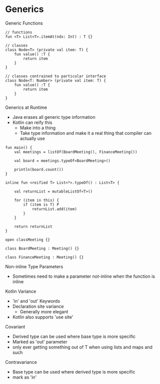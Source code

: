 # Generics

Generic Functions

```
// functions
fun <T> List<T>.itemAt(ndx: Int) : T {}

// classes
class Node<T> (private val item: T) {
    fun value() :T {
        return item
    }
}

// classes contrained to particular interface
class Node<T: Number> (private val item: T) {
    fun value() :T {
        return item
    }
}
```

Generics at Runtime
* Java erases all generic type information
* Kotlin can reify this
    * Make into a thing
    * Take type information and make it a real thing that compiler can actually use


```
fun main() {
    val meetings = listOf(BoardMeeting(), FinanceMeeting())

    val board = meetings.typeOf<BoardMeeting>()

    println(board.count())
}

inline fun <reified T> List<*>.typeOf() : List<T> {
    
    val returnList = mutableListOf<T>()

    for (item in this) {
        if (item is T) P
            returnList.add(item)
        }
    }
    
    return returnList
}

open classMeeting {}

class BoardMeeting : Meeting() {}

class FinanceMeeting : Meeting() {}
```

Non-inline Type Parameters
* Sometimes need to make a parameter not-inline when the function is inline

Kotlin Variance
* 'in' and 'out' Keywords
* Declaration site variance
    * Generally more elegant
* Kotlin also supports 'use site' 

Covariant
* Derived type can be used where base type is more specific
* Marked as 'out' parameter
* only ever getting something out of T when using lists and maps and such

Contravariance
* Base type can be used where derived type is more specific 
* mark as 'in'


